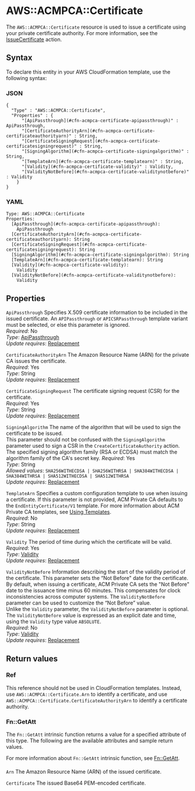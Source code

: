 # AWS::ACMPCA::Certificate<a name="aws-resource-acmpca-certificate"></a>

The `AWS::ACMPCA::Certificate` resource is used to issue a certificate using your private certificate authority\. For more information, see the [IssueCertificate](https://docs.aws.amazon.com/acm-pca/latest/APIReference/API_IssueCertificate.html) action\.

## Syntax<a name="aws-resource-acmpca-certificate-syntax"></a>

To declare this entity in your AWS CloudFormation template, use the following syntax:

### JSON<a name="aws-resource-acmpca-certificate-syntax.json"></a>

```
{
  "Type" : "AWS::ACMPCA::Certificate",
  "Properties" : {
      "[ApiPassthrough](#cfn-acmpca-certificate-apipassthrough)" : ApiPassthrough,
      "[CertificateAuthorityArn](#cfn-acmpca-certificate-certificateauthorityarn)" : String,
      "[CertificateSigningRequest](#cfn-acmpca-certificate-certificatesigningrequest)" : String,
      "[SigningAlgorithm](#cfn-acmpca-certificate-signingalgorithm)" : String,
      "[TemplateArn](#cfn-acmpca-certificate-templatearn)" : String,
      "[Validity](#cfn-acmpca-certificate-validity)" : Validity,
      "[ValidityNotBefore](#cfn-acmpca-certificate-validitynotbefore)" : Validity
    }
}
```

### YAML<a name="aws-resource-acmpca-certificate-syntax.yaml"></a>

```
Type: AWS::ACMPCA::Certificate
Properties: 
  [ApiPassthrough](#cfn-acmpca-certificate-apipassthrough): 
    ApiPassthrough
  [CertificateAuthorityArn](#cfn-acmpca-certificate-certificateauthorityarn): String
  [CertificateSigningRequest](#cfn-acmpca-certificate-certificatesigningrequest): String
  [SigningAlgorithm](#cfn-acmpca-certificate-signingalgorithm): String
  [TemplateArn](#cfn-acmpca-certificate-templatearn): String
  [Validity](#cfn-acmpca-certificate-validity): 
    Validity
  [ValidityNotBefore](#cfn-acmpca-certificate-validitynotbefore): 
    Validity
```

## Properties<a name="aws-resource-acmpca-certificate-properties"></a>

`ApiPassthrough`  <a name="cfn-acmpca-certificate-apipassthrough"></a>
Specifies X\.509 certificate information to be included in the issued certificate\. An `APIPassthrough` or `APICSRPassthrough` template variant must be selected, or else this parameter is ignored\.  
*Required*: No  
*Type*: [ApiPassthrough](aws-properties-acmpca-certificate-apipassthrough.md)  
*Update requires*: [Replacement](https://docs.aws.amazon.com/AWSCloudFormation/latest/UserGuide/using-cfn-updating-stacks-update-behaviors.html#update-replacement)

`CertificateAuthorityArn`  <a name="cfn-acmpca-certificate-certificateauthorityarn"></a>
The Amazon Resource Name \(ARN\) for the private CA issues the certificate\.  
*Required*: Yes  
*Type*: String  
*Update requires*: [Replacement](https://docs.aws.amazon.com/AWSCloudFormation/latest/UserGuide/using-cfn-updating-stacks-update-behaviors.html#update-replacement)

`CertificateSigningRequest`  <a name="cfn-acmpca-certificate-certificatesigningrequest"></a>
The certificate signing request \(CSR\) for the certificate\.  
*Required*: Yes  
*Type*: String  
*Update requires*: [Replacement](https://docs.aws.amazon.com/AWSCloudFormation/latest/UserGuide/using-cfn-updating-stacks-update-behaviors.html#update-replacement)

`SigningAlgorithm`  <a name="cfn-acmpca-certificate-signingalgorithm"></a>
The name of the algorithm that will be used to sign the certificate to be issued\.   
This parameter should not be confused with the `SigningAlgorithm` parameter used to sign a CSR in the `CreateCertificateAuthority` action\.  
The specified signing algorithm family \(RSA or ECDSA\) must match the algorithm family of the CA's secret key\.
*Required*: Yes  
*Type*: String  
*Allowed values*: `SHA256WITHECDSA | SHA256WITHRSA | SHA384WITHECDSA | SHA384WITHRSA | SHA512WITHECDSA | SHA512WITHRSA`  
*Update requires*: [Replacement](https://docs.aws.amazon.com/AWSCloudFormation/latest/UserGuide/using-cfn-updating-stacks-update-behaviors.html#update-replacement)

`TemplateArn`  <a name="cfn-acmpca-certificate-templatearn"></a>
Specifies a custom configuration template to use when issuing a certificate\. If this parameter is not provided, ACM Private CA defaults to the `EndEntityCertificate/V1` template\. For more information about ACM Private CA templates, see [Using Templates](https://docs.aws.amazon.com/acm-pca/latest/userguide/UsingTemplates.html)\.   
*Required*: No  
*Type*: String  
*Update requires*: [Replacement](https://docs.aws.amazon.com/AWSCloudFormation/latest/UserGuide/using-cfn-updating-stacks-update-behaviors.html#update-replacement)

`Validity`  <a name="cfn-acmpca-certificate-validity"></a>
The period of time during which the certificate will be valid\.  
*Required*: Yes  
*Type*: [Validity](aws-properties-acmpca-certificate-validity.md)  
*Update requires*: [Replacement](https://docs.aws.amazon.com/AWSCloudFormation/latest/UserGuide/using-cfn-updating-stacks-update-behaviors.html#update-replacement)

`ValidityNotBefore`  <a name="cfn-acmpca-certificate-validitynotbefore"></a>
Information describing the start of the validity period of the certificate\. This parameter sets the “Not Before" date for the certificate\.  
By default, when issuing a certificate, ACM Private CA sets the "Not Before" date to the issuance time minus 60 minutes\. This compensates for clock inconsistencies across computer systems\. The `ValidityNotBefore` parameter can be used to customize the “Not Before” value\.   
Unlike the `Validity` parameter, the `ValidityNotBefore` parameter is optional\.  
The `ValidityNotBefore` value is expressed as an explicit date and time, using the `Validity` type value `ABSOLUTE`\.  
*Required*: No  
*Type*: [Validity](aws-properties-acmpca-certificate-validity.md)  
*Update requires*: [Replacement](https://docs.aws.amazon.com/AWSCloudFormation/latest/UserGuide/using-cfn-updating-stacks-update-behaviors.html#update-replacement)

## Return values<a name="aws-resource-acmpca-certificate-return-values"></a>

### Ref<a name="aws-resource-acmpca-certificate-return-values-ref"></a>

This reference should not be used in CloudFormation templates\. Instead, use `AWS::ACMPCA::Certificate.Arn` to identify a certificate, and use `AWS::ACMPCA::Certificate.CertificateAuthorityArn` to identify a certificate authority\.

### Fn::GetAtt<a name="aws-resource-acmpca-certificate-return-values-fn--getatt"></a>

The `Fn::GetAtt` intrinsic function returns a value for a specified attribute of this type\. The following are the available attributes and sample return values\.

For more information about `Fn::GetAtt` intrinsic function, see [Fn::GetAtt](https://docs.aws.amazon.com/AWSCloudFormation/latest/UserGuide/intrinsic-function-reference-getatt.html)\.

#### <a name="aws-resource-acmpca-certificate-return-values-fn--getatt-fn--getatt"></a>

`Arn`  <a name="Arn-fn::getatt"></a>
The Amazon Resource Name \(ARN\) of the issued certificate\.

`Certificate`  <a name="Certificate-fn::getatt"></a>
The issued Base64 PEM\-encoded certificate\.
